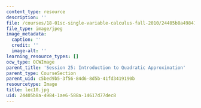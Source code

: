 ```yaml
---
content_type: resource
description: ''
file: /courses/18-01sc-single-variable-calculus-fall-2010/24405b8a49841ae6588a14617d77dec8_lec10.jpg
file_type: image/jpeg
image_metadata:
  caption: ''
  credit: ''
  image-alt: ''
learning_resource_types: []
ocw_type: OCWImage
parent_title: 'Session 25: Introduction to Quadratic Approximation'
parent_type: CourseSection
parent_uid: c5bed9b5-3f56-84d6-8d5b-41fd3419190b
resourcetype: Image
title: lec10.jpg
uid: 24405b8a-4984-1ae6-588a-14617d77dec8
---
```

